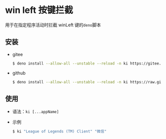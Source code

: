 # win left 按键拦截

用于在指定程序活动时拦截 winLeft 键的`deno`脚本

## 安装

- gitee

  ```bash
  $ deno install --allow-all --unstable --reload -n ki https://gitee.com/sh_winter/key-intercept/raw/v0.1/main.ts
  ```

- github

  ```bash
  $ deno install --allow-all --unstable --reload -n ki https://raw.githubusercontent.com/sh-winter/key-intercept/v0.1/main.ts
  ```

## 使用

- 语法：`ki [...appName]`

- 示例

  ```bash
  $ ki "League of Legends (TM) Client" "微信"
  ```
